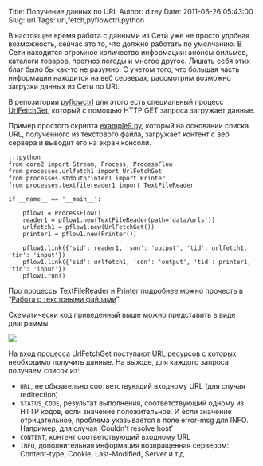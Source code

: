 Title: Получение данных по URL
Author: d.rey
Date: 2011-06-26 05:43:00
Slug: url
Tags: url,fetch,pyflowctrl,python

В настоящее время работа с данными из Сети уже не просто удобная возможность, сейчас это то, что должно работать по умолчанию. В Сети находится огромное количество информации: анонсы фильмов, каталоги товаров, прогноз погоды и многое другое. Лишать себя этих благ было бы как-то не разумно. С учетом того, что большая часть информации находится на веб серверах, рассмотрим возможно загрузки данных из Сети по URL

В репозитории [pyflowctrl](http://code.google.com/p/sources-ownport/source/browse/pyflowctrl) для этого есть специальный процесс [UrlFetchGet](http://code.google.com/p/sources-ownport/source/browse/pyflowctrl/processes/urlfetch1.py), который с помощью HTTP GET запроса загружает данные.

Пример простого скрипта [example9.py](http://code.google.com/p/sources-ownport/source/browse/pyflowctrl/examples/example9.py), который на основании списка URL, полученного из текстового файла, загружает контент с веб сервера и выводит его на экран консоли. 

    :::python
    from core2 import Stream, Process, ProcessFlow
    from processes.urlfetch1 import UrlFetchGet
    from processes.stdoutprinter1 import Printer
    from processes.textfilereader1 import TextFileReader
    
    if __name__ == '__main__':
    
        pflow1 = ProcessFlow()
        reader1 = pflow1.new(TextFileReader(path='data/urls'))
        urlfetch1 = pflow1.new(UrlFetchGet())
        printer1 = pflow1.new(Printer())
    
        pflow1.link({'sid': reader1, 'son': 'output', 'tid': urlfetch1, 'tin': 'input'})
        pflow1.link({'sid': urlfetch1, 'son': 'output', 'tid': printer1, 'tin': 'input'})
        pflow1.run()

Про процессы TextFileReader и Printer подробнее можно прочесть в “[Работа с текстовыми файлами](http://devel.ownport.net/2011/06/blog-post_24.html)”

Схематически код приведенный выше можно представить в виде диаграммы

![](http://4.bp.blogspot.com/-Vmlucw-n3cg/TgabxzRcFeI/AAAAAAAAAXo/AtF9wVlxpk0/s1600/UrlFetch.png)

На вход процесса UrlFetchGet поступают URL ресурсов c которых необходимо получить данные.  На выходе, для каждого запроса получаем список из:

- `URL`, не обязательно соответствующий входному URL (для случая redirection)
- `STATUS_CODE`, результат выполнения, соответствующий одному из HTTP кодов, если значение положительное. И если значение отрицательное, проблема указывается в поле error-msg для INFO. Например, для случая ‘Couldn't resolve host’
- `CONTENT`, контент соответствующий входному URL 
- `INFO`, дополнительная информация возвращенная сервером: Content-type, Cookie, Last-Modified, Server и т.д.

